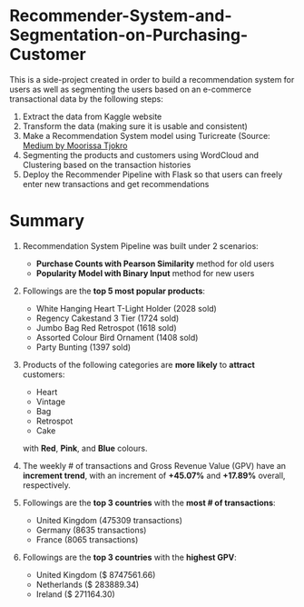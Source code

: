 # Recommender-System-and-Segmentation-on-Purchasing-Customer

This is a side-project created in order to build a recommendation system for users as well as segmenting the users based on an e-commerce transactional data by the following steps:

1.   Extract the data from Kaggle website
2.   Transform the data (making sure it is usable and consistent)
3.   Make a Recommendation System model using Turicreate (Source: [Medium by Moorissa Tjokro](https://medium.datadriveninvestor.com/how-to-build-a-recommendation-system-for-purchase-data-step-by-step-d6d7a78800b6)
4.   Segmenting the products and customers using WordCloud and Clustering based on the transaction histories
5.   Deploy the Recommender Pipeline with Flask so that users can freely enter new transactions and get recommendations

# Summary
1. Recommendation System Pipeline was built under 2 scenarios:
    - **Purchase Counts with Pearson Similarity** method for old users
    - **Popularity Model with Binary Input** method for new users
2. Followings are the **top 5 most popular products**:

    - White Hanging Heart T-Light Holder	(2028 sold)
    - Regency Cakestand 3 Tier (1724 sold)
    - Jumbo Bag Red Retrospot	(1618 sold)
    - Assorted Colour Bird Ornament	(1408 sold)
    - Party Bunting (1397 sold)
3. Products of the following categories are **more likely** to **attract** customers:
    - Heart
    - Vintage
    - Bag
    - Retrospot
    - Cake
  
    with **Red**, **Pink**, and **Blue** colours.
4. The weekly # of transactions and Gross Revenue Value (GPV) have an **increment trend**, with an increment of **+45.07%** and **+17.89%** overall, respectively.
5. Followings are the **top 3 countries** with the **most # of transactions**:
    - United Kingdom (475309 transactions)
    - Germany	(8635 transactions)
    - France	(8065 transactions)
6. Followings are the **top 3 countries** with the **highest GPV**:
    - United Kingdom (\$ 8747561.66)
    - Netherlands	(\$ 283889.34)
    - Ireland	(\$ 271164.30)
